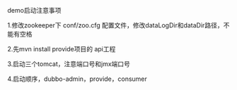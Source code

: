 demo启动注意事项

1.修改zookeeper下 conf/zoo.cfg 配置文件，修改dataLogDir和dataDir路径，不能有空格

2.先mvn install provide项目的 api工程

3.启动三个tomcat，注意端口号和jmx端口号

4.启动顺序，dubbo-admin，provide，consumer
